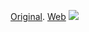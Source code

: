 [Original](https://github.com/sudodoki/slides/tree/gh-pages/kpi-js-march-16).
[Web](http://sudodoki.github.io/slides/kpi-js-march-16)
![](http://sudodoki.github.io/slides/kpi-js-march-16/images/bundled-modules.png)
